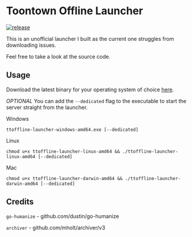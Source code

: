 # Toontown Offline Launcher

[![release](https://github.com/gabefraser/ttoffline-launcher-go/actions/workflows/release.yml/badge.svg)](https://github.com/gabefraser/ttoffline-launcher-go/actions/workflows/release.yml)

This is an unofficial launcher I built as the current one struggles from downloading issues.

Feel free to take a look at the source code.

## Usage

Download the latest binary for your operating system of choice [here](https://github.com/gabefraser/ttoffline-launcher-go/releases).

*OPTIONAL* You can add the `--dedicated` flag to the executable to start the server straight from the launcher.

Windows
```
ttoffline-launcher-windows-amd64.exe [--dedicated]
```

Linux
```
chmod u+x ttoffline-launcher-linux-amd64 && ./ttoffline-launcher-linux-amd64 [--dedicated]
```

Mac
```
chmod u+x ttoffline-launcher-darwin-amd64 && ./ttoffline-launcher-darwin-amd64 [--dedicated]
```

## Credits

`go-humanize` - github.com/dustin/go-humanize

`archiver` - github.com/mholt/archiver/v3
